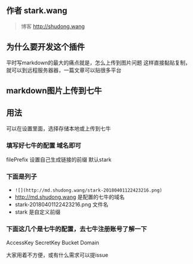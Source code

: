 ## 作者 stark.wang
> 博客 http://shudong.wang

## 为什么要开发这个插件
  平时写markdown的最大的痛点就是，怎么上传到图片问题
  这样直接黏贴复制，就可以到远程服务器器，一篇文章可以贴很多平台

## markdown图片上传到七牛

## 用法
可以在设置里面，选择存储本地或上传到七牛

### 填写好七牛的配置 域名即可
filePrefix  设置自己生成链接的前缀 默认stark

### 下面是列子
* `![](http://md.shudong.wang/stark-20180401122423216.png)`
* http://md.shudong.wang 是配置的七牛的域名
* stark-20180401122423216.png 文件名
* stark 是自定义前缀

### 下面这几个是七牛的配置，去七牛注册账号了解一下
AccessKey
SecretKey
Bucket
Domain

大家用着不方便，或有什么需求可以提issue
